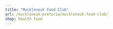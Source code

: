 ```yaml
---
title: "Muckleneuk Food Club"
url: /muckleneuk-pretoria/muckleneuk-food-club/
shop: health food
---
```

